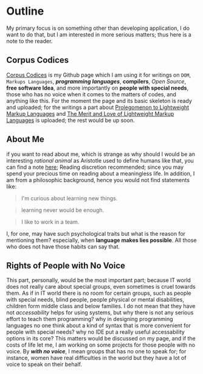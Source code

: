 # Outline

My primary focus is on something other than developing application, I do want to do that, but I am interested in more serious matters; thus here is a note to the reader.

## Corpus Codices

[Corpus Codices](https://aryayounesi.github.io/index.html) is my Github page which I am using it for writings on `DOM`, `Markups Languages`, **_programming languages_**, **compilers**, _Open Source_, **free software Idea**, and more importantly on **people with special needs**, those who has no voice when it comes to the matters of codes, and anything like this. For the moment the page and its basic skeleton is ready and uploaded; for the writings a part about [Prolegomenon to Lightweight Markup Languages](https://aryayounesi.github.io/pages/markups/Prolegomenon.html) and [The Merit and Love of Lightweight Markup Languages](https://aryayounesi.github.io/pages/markups/merit_and_love.html) is uploaded; the rest would be up soon.

## About Me

if you want to read about me, which is strange as why should I would be an interesting _rational animal_ as Aristotle used to define humans like that, you can find a note [here](/pages/AboutMe.md); Reading discretion recommended; since you may spend your precious time on reading about a meaningless life.
In addition, I am from a philosophic background, hence you would not find statements like:

>I'm curious about learning new things.

>learning never would be enough.

>I like to work in a team.

I, for one, may have such psychological traits but what is the reason for mentioning them? especially, when **language makes lies possible**. All those who does not have those habits can say that.

## Rights of People with No Voice

This part, personally, would be the most important part; because IT world does not really care about special groups, even sometimes is cruel towards them. As if in IT world there is no room for certain groups, such as people with special needs, blind people, people physical or mental disabilities, children form middle class and below families. I do not mean that they have not _accessability_ helps for using systems, but why there is not any serious effort to teach them programming? why in designing programming languages no one think about a kind of syntax that is more convenient for people with special needs? why no IDE put a really useful accessability options in its core?
This matters would be discussed on my page, and if the costs of life let me, I am working on some projects for those people with no voice.
By _**with no voice**_, I mean groups that has no one to speak for; for instance, women have real difficulties in the world but they have a lot of voice to speak on their behalf.
